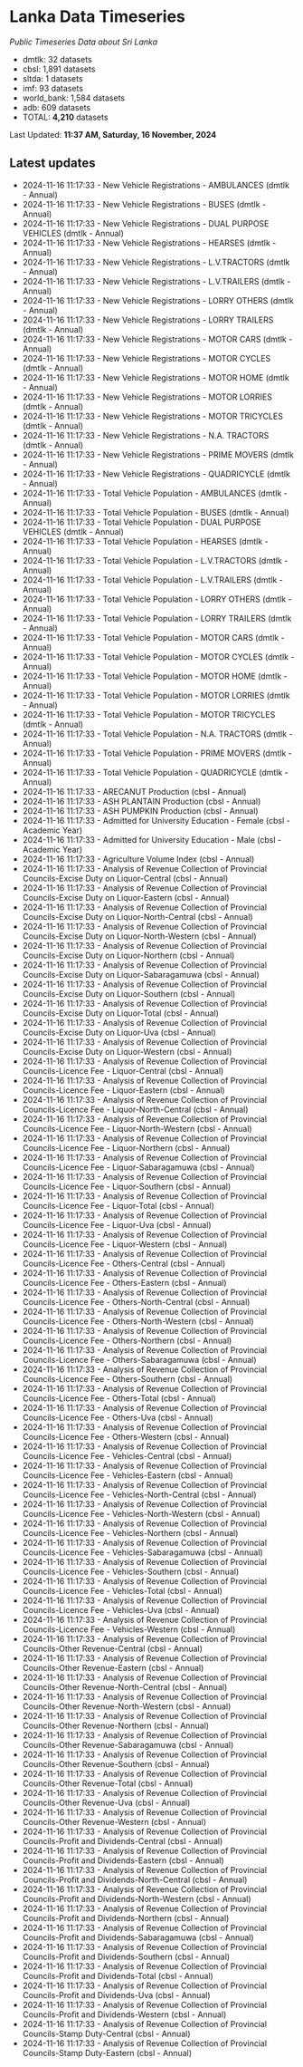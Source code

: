 # Lanka Data Timeseries
*Public Timeseries Data about Sri Lanka*

* dmtlk: 32 datasets
* cbsl: 1,891 datasets
* sltda: 1 datasets
* imf: 93 datasets
* world_bank: 1,584 datasets
* adb: 609 datasets
* TOTAL: **4,210** datasets

Last Updated: **11:37 AM, Saturday, 16 November, 2024**

## Latest updates

* 2024-11-16 11:17:33 - New Vehicle Registrations - AMBULANCES (dmtlk - Annual)
* 2024-11-16 11:17:33 - New Vehicle Registrations - BUSES (dmtlk - Annual)
* 2024-11-16 11:17:33 - New Vehicle Registrations - DUAL PURPOSE VEHICLES (dmtlk - Annual)
* 2024-11-16 11:17:33 - New Vehicle Registrations - HEARSES (dmtlk - Annual)
* 2024-11-16 11:17:33 - New Vehicle Registrations - L.V.TRACTORS (dmtlk - Annual)
* 2024-11-16 11:17:33 - New Vehicle Registrations - L.V.TRAILERS (dmtlk - Annual)
* 2024-11-16 11:17:33 - New Vehicle Registrations - LORRY OTHERS (dmtlk - Annual)
* 2024-11-16 11:17:33 - New Vehicle Registrations - LORRY TRAILERS (dmtlk - Annual)
* 2024-11-16 11:17:33 - New Vehicle Registrations - MOTOR CARS (dmtlk - Annual)
* 2024-11-16 11:17:33 - New Vehicle Registrations - MOTOR CYCLES (dmtlk - Annual)
* 2024-11-16 11:17:33 - New Vehicle Registrations - MOTOR HOME (dmtlk - Annual)
* 2024-11-16 11:17:33 - New Vehicle Registrations - MOTOR LORRIES (dmtlk - Annual)
* 2024-11-16 11:17:33 - New Vehicle Registrations - MOTOR TRICYCLES (dmtlk - Annual)
* 2024-11-16 11:17:33 - New Vehicle Registrations - N.A. TRACTORS (dmtlk - Annual)
* 2024-11-16 11:17:33 - New Vehicle Registrations - PRIME MOVERS (dmtlk - Annual)
* 2024-11-16 11:17:33 - New Vehicle Registrations - QUADRICYCLE (dmtlk - Annual)
* 2024-11-16 11:17:33 - Total Vehicle Population - AMBULANCES (dmtlk - Annual)
* 2024-11-16 11:17:33 - Total Vehicle Population - BUSES (dmtlk - Annual)
* 2024-11-16 11:17:33 - Total Vehicle Population - DUAL PURPOSE VEHICLES (dmtlk - Annual)
* 2024-11-16 11:17:33 - Total Vehicle Population - HEARSES (dmtlk - Annual)
* 2024-11-16 11:17:33 - Total Vehicle Population - L.V.TRACTORS (dmtlk - Annual)
* 2024-11-16 11:17:33 - Total Vehicle Population - L.V.TRAILERS (dmtlk - Annual)
* 2024-11-16 11:17:33 - Total Vehicle Population - LORRY OTHERS (dmtlk - Annual)
* 2024-11-16 11:17:33 - Total Vehicle Population - LORRY TRAILERS (dmtlk - Annual)
* 2024-11-16 11:17:33 - Total Vehicle Population - MOTOR CARS (dmtlk - Annual)
* 2024-11-16 11:17:33 - Total Vehicle Population - MOTOR CYCLES (dmtlk - Annual)
* 2024-11-16 11:17:33 - Total Vehicle Population - MOTOR HOME (dmtlk - Annual)
* 2024-11-16 11:17:33 - Total Vehicle Population - MOTOR LORRIES (dmtlk - Annual)
* 2024-11-16 11:17:33 - Total Vehicle Population - MOTOR TRICYCLES (dmtlk - Annual)
* 2024-11-16 11:17:33 - Total Vehicle Population - N.A. TRACTORS (dmtlk - Annual)
* 2024-11-16 11:17:33 - Total Vehicle Population - PRIME MOVERS (dmtlk - Annual)
* 2024-11-16 11:17:33 - Total Vehicle Population - QUADRICYCLE (dmtlk - Annual)
* 2024-11-16 11:17:33 - ARECANUT Production (cbsl - Annual)
* 2024-11-16 11:17:33 - ASH PLANTAIN Production (cbsl - Annual)
* 2024-11-16 11:17:33 - ASH PUMPKIN Production (cbsl - Annual)
* 2024-11-16 11:17:33 - Admitted for University Education - Female (cbsl - Academic Year)
* 2024-11-16 11:17:33 - Admitted for University Education - Male (cbsl - Academic Year)
* 2024-11-16 11:17:33 - Agriculture Volume Index (cbsl - Annual)
* 2024-11-16 11:17:33 - Analysis of Revenue Collection of Provincial Councils-Excise Duty on Liquor-Central (cbsl - Annual)
* 2024-11-16 11:17:33 - Analysis of Revenue Collection of Provincial Councils-Excise Duty on Liquor-Eastern (cbsl - Annual)
* 2024-11-16 11:17:33 - Analysis of Revenue Collection of Provincial Councils-Excise Duty on Liquor-North-Central (cbsl - Annual)
* 2024-11-16 11:17:33 - Analysis of Revenue Collection of Provincial Councils-Excise Duty on Liquor-North-Western (cbsl - Annual)
* 2024-11-16 11:17:33 - Analysis of Revenue Collection of Provincial Councils-Excise Duty on Liquor-Northern (cbsl - Annual)
* 2024-11-16 11:17:33 - Analysis of Revenue Collection of Provincial Councils-Excise Duty on Liquor-Sabaragamuwa (cbsl - Annual)
* 2024-11-16 11:17:33 - Analysis of Revenue Collection of Provincial Councils-Excise Duty on Liquor-Southern (cbsl - Annual)
* 2024-11-16 11:17:33 - Analysis of Revenue Collection of Provincial Councils-Excise Duty on Liquor-Total (cbsl - Annual)
* 2024-11-16 11:17:33 - Analysis of Revenue Collection of Provincial Councils-Excise Duty on Liquor-Uva (cbsl - Annual)
* 2024-11-16 11:17:33 - Analysis of Revenue Collection of Provincial Councils-Excise Duty on Liquor-Western (cbsl - Annual)
* 2024-11-16 11:17:33 - Analysis of Revenue Collection of Provincial Councils-Licence Fee - Liquor-Central (cbsl - Annual)
* 2024-11-16 11:17:33 - Analysis of Revenue Collection of Provincial Councils-Licence Fee - Liquor-Eastern (cbsl - Annual)
* 2024-11-16 11:17:33 - Analysis of Revenue Collection of Provincial Councils-Licence Fee - Liquor-North-Central (cbsl - Annual)
* 2024-11-16 11:17:33 - Analysis of Revenue Collection of Provincial Councils-Licence Fee - Liquor-North-Western (cbsl - Annual)
* 2024-11-16 11:17:33 - Analysis of Revenue Collection of Provincial Councils-Licence Fee - Liquor-Northern (cbsl - Annual)
* 2024-11-16 11:17:33 - Analysis of Revenue Collection of Provincial Councils-Licence Fee - Liquor-Sabaragamuwa (cbsl - Annual)
* 2024-11-16 11:17:33 - Analysis of Revenue Collection of Provincial Councils-Licence Fee - Liquor-Southern (cbsl - Annual)
* 2024-11-16 11:17:33 - Analysis of Revenue Collection of Provincial Councils-Licence Fee - Liquor-Total (cbsl - Annual)
* 2024-11-16 11:17:33 - Analysis of Revenue Collection of Provincial Councils-Licence Fee - Liquor-Uva (cbsl - Annual)
* 2024-11-16 11:17:33 - Analysis of Revenue Collection of Provincial Councils-Licence Fee - Liquor-Western (cbsl - Annual)
* 2024-11-16 11:17:33 - Analysis of Revenue Collection of Provincial Councils-Licence Fee - Others-Central (cbsl - Annual)
* 2024-11-16 11:17:33 - Analysis of Revenue Collection of Provincial Councils-Licence Fee - Others-Eastern (cbsl - Annual)
* 2024-11-16 11:17:33 - Analysis of Revenue Collection of Provincial Councils-Licence Fee - Others-North-Central (cbsl - Annual)
* 2024-11-16 11:17:33 - Analysis of Revenue Collection of Provincial Councils-Licence Fee - Others-North-Western (cbsl - Annual)
* 2024-11-16 11:17:33 - Analysis of Revenue Collection of Provincial Councils-Licence Fee - Others-Northern (cbsl - Annual)
* 2024-11-16 11:17:33 - Analysis of Revenue Collection of Provincial Councils-Licence Fee - Others-Sabaragamuwa (cbsl - Annual)
* 2024-11-16 11:17:33 - Analysis of Revenue Collection of Provincial Councils-Licence Fee - Others-Southern (cbsl - Annual)
* 2024-11-16 11:17:33 - Analysis of Revenue Collection of Provincial Councils-Licence Fee - Others-Total (cbsl - Annual)
* 2024-11-16 11:17:33 - Analysis of Revenue Collection of Provincial Councils-Licence Fee - Others-Uva (cbsl - Annual)
* 2024-11-16 11:17:33 - Analysis of Revenue Collection of Provincial Councils-Licence Fee - Others-Western (cbsl - Annual)
* 2024-11-16 11:17:33 - Analysis of Revenue Collection of Provincial Councils-Licence Fee - Vehicles-Central (cbsl - Annual)
* 2024-11-16 11:17:33 - Analysis of Revenue Collection of Provincial Councils-Licence Fee - Vehicles-Eastern (cbsl - Annual)
* 2024-11-16 11:17:33 - Analysis of Revenue Collection of Provincial Councils-Licence Fee - Vehicles-North-Central (cbsl - Annual)
* 2024-11-16 11:17:33 - Analysis of Revenue Collection of Provincial Councils-Licence Fee - Vehicles-North-Western (cbsl - Annual)
* 2024-11-16 11:17:33 - Analysis of Revenue Collection of Provincial Councils-Licence Fee - Vehicles-Northern (cbsl - Annual)
* 2024-11-16 11:17:33 - Analysis of Revenue Collection of Provincial Councils-Licence Fee - Vehicles-Sabaragamuwa (cbsl - Annual)
* 2024-11-16 11:17:33 - Analysis of Revenue Collection of Provincial Councils-Licence Fee - Vehicles-Southern (cbsl - Annual)
* 2024-11-16 11:17:33 - Analysis of Revenue Collection of Provincial Councils-Licence Fee - Vehicles-Total (cbsl - Annual)
* 2024-11-16 11:17:33 - Analysis of Revenue Collection of Provincial Councils-Licence Fee - Vehicles-Uva (cbsl - Annual)
* 2024-11-16 11:17:33 - Analysis of Revenue Collection of Provincial Councils-Licence Fee - Vehicles-Western (cbsl - Annual)
* 2024-11-16 11:17:33 - Analysis of Revenue Collection of Provincial Councils-Other Revenue-Central (cbsl - Annual)
* 2024-11-16 11:17:33 - Analysis of Revenue Collection of Provincial Councils-Other Revenue-Eastern (cbsl - Annual)
* 2024-11-16 11:17:33 - Analysis of Revenue Collection of Provincial Councils-Other Revenue-North-Central (cbsl - Annual)
* 2024-11-16 11:17:33 - Analysis of Revenue Collection of Provincial Councils-Other Revenue-North-Western (cbsl - Annual)
* 2024-11-16 11:17:33 - Analysis of Revenue Collection of Provincial Councils-Other Revenue-Northern (cbsl - Annual)
* 2024-11-16 11:17:33 - Analysis of Revenue Collection of Provincial Councils-Other Revenue-Sabaragamuwa (cbsl - Annual)
* 2024-11-16 11:17:33 - Analysis of Revenue Collection of Provincial Councils-Other Revenue-Southern (cbsl - Annual)
* 2024-11-16 11:17:33 - Analysis of Revenue Collection of Provincial Councils-Other Revenue-Total (cbsl - Annual)
* 2024-11-16 11:17:33 - Analysis of Revenue Collection of Provincial Councils-Other Revenue-Uva (cbsl - Annual)
* 2024-11-16 11:17:33 - Analysis of Revenue Collection of Provincial Councils-Other Revenue-Western (cbsl - Annual)
* 2024-11-16 11:17:33 - Analysis of Revenue Collection of Provincial Councils-Profit and Dividends-Central (cbsl - Annual)
* 2024-11-16 11:17:33 - Analysis of Revenue Collection of Provincial Councils-Profit and Dividends-Eastern (cbsl - Annual)
* 2024-11-16 11:17:33 - Analysis of Revenue Collection of Provincial Councils-Profit and Dividends-North-Central (cbsl - Annual)
* 2024-11-16 11:17:33 - Analysis of Revenue Collection of Provincial Councils-Profit and Dividends-North-Western (cbsl - Annual)
* 2024-11-16 11:17:33 - Analysis of Revenue Collection of Provincial Councils-Profit and Dividends-Northern (cbsl - Annual)
* 2024-11-16 11:17:33 - Analysis of Revenue Collection of Provincial Councils-Profit and Dividends-Sabaragamuwa (cbsl - Annual)
* 2024-11-16 11:17:33 - Analysis of Revenue Collection of Provincial Councils-Profit and Dividends-Southern (cbsl - Annual)
* 2024-11-16 11:17:33 - Analysis of Revenue Collection of Provincial Councils-Profit and Dividends-Total (cbsl - Annual)
* 2024-11-16 11:17:33 - Analysis of Revenue Collection of Provincial Councils-Profit and Dividends-Uva (cbsl - Annual)
* 2024-11-16 11:17:33 - Analysis of Revenue Collection of Provincial Councils-Profit and Dividends-Western (cbsl - Annual)
* 2024-11-16 11:17:33 - Analysis of Revenue Collection of Provincial Councils-Stamp Duty-Central (cbsl - Annual)
* 2024-11-16 11:17:33 - Analysis of Revenue Collection of Provincial Councils-Stamp Duty-Eastern (cbsl - Annual)